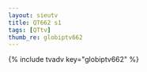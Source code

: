```yaml
--- 
layout: sieutv
title: QT662 s1
tags: [QTtv]
thumb_re: globiptv662
---
```

{% include tvadv key="globiptv662" %} 
